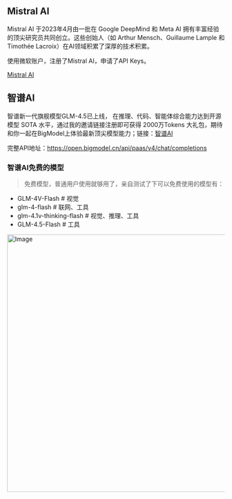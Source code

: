 ## Mistral AI
Mistral AI 于2023年4月由一批在 Google DeepMind 和 Meta AI 拥有丰富经验的顶尖研究员共同创立。这些创始人（如 Arthur Mensch、Guillaume Lample 和 Timothée Lacroix）在AI领域积累了深厚的技术积累。

使用微软账户，注册了Mistral AI，申请了API Keys。

[Mistral AI ](https://auth.mistral.ai/ui/login?flow=e9832b52-f062-40ca-a455-d978f87f1407)

## 智谱AI
智谱新一代旗舰模型GLM-4.5已上线， 在推理、代码、智能体综合能力达到开源模型 SOTA 水平，通过我的邀请链接注册即可获得 2000万Tokens 大礼包，期待和你一起在BigModel上体验最新顶尖模型能力；链接：[智谱AI](https://www.bigmodel.cn/invite?icode=wUWcSXRsGSITEbk1SMU8ZJmwcr074zMJTpgMb8zZZvg%3D)

完整API地址：https://open.bigmodel.cn/api/paas/v4/chat/completions 

### 智谱AI免费的模型
> 免费模型，普通用户使用就够用了，亲自测试了下可以免费使用的模型有：
- GLM-4V-Flash # 视觉
- glm-4-flash     # 联网、工具
- glm-4.1v-thinking-flash # 视觉、推理、工具
- GLM-4.5-Flash # 工具
<img width="513" height="597" alt="Image" src="https://github.com/user-attachments/assets/cf8c0b21-6a7e-4da3-a934-08cd4ebbd41d" />